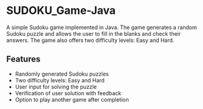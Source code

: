 # SUDOKU_Game-Java
A simple Sudoku game implemented in Java. The game generates a random Sudoku puzzle and allows the user to fill in the blanks and check their answers. The game also offers two difficulty levels: Easy and Hard.

## Features

- Randomly generated Sudoku puzzles
- Two difficulty levels: Easy and Hard
- User input for solving the puzzle
- Verification of user solution with feedback
- Option to play another game after completion
